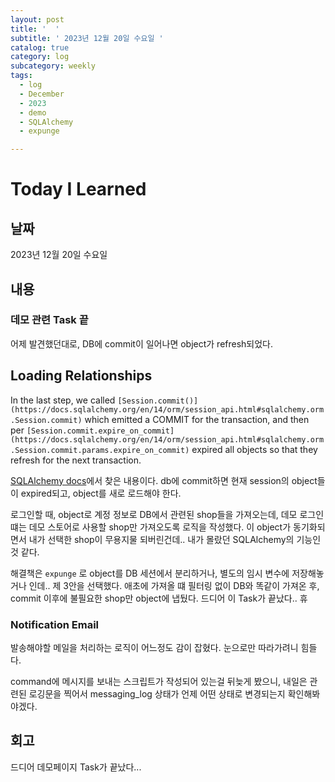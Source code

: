 ```yaml
---
layout: post
title: '  '
subtitle: ' 2023년 12월 20일 수요일 '
catalog: true
category: log
subcategory: weekly
tags:
  - log
  - December
  - 2023
  - demo
  - SQLAlchemy
  - expunge

---
```


# Today I Learned

## 날짜

2023년 12월 20일 수요일

## 내용

### 데모 관련 Task 끝

 어제 발견했던대로, DB에 commit이 일어나면 object가 refresh되었다.

## **Loading Relationships**

In the last step, we called `[Session.commit()](https://docs.sqlalchemy.org/en/14/orm/session_api.html#sqlalchemy.orm.Session.commit)` which emitted a COMMIT for the transaction, and then per `[Session.commit.expire_on_commit](https://docs.sqlalchemy.org/en/14/orm/session_api.html#sqlalchemy.orm.Session.commit.params.expire_on_commit)` expired all objects so that they refresh for the next transaction.

[SQLAlchemy docs](https://docs.sqlalchemy.org/en/14/tutorial/orm_related_objects.html)에서 찾은 내용이다. db에 commit하면 현재 session의 object들이 expired되고, object를 새로 로드해야 한다. 

 

로그인할 때, object로 계정 정보로 DB에서 관련된 shop들을 가져오는데, 데모 로그인떄는 데모 스토어로 사용할 shop만 가져오도록 로직을 작성했다. 이 object가 동기화되면서 내가 선택한 shop이 무용지물 되버린건데.. 내가 몰랐던 SQLAlchemy의 기능인 것 같다.

 해결책은 `expunge` 로 object를 DB 세션에서 분리하거나, 별도의 임시 변수에 저장해놓거나 인데.. 제 3안을 선택했다. 애초에 가져올 떄 필터링 없이 DB와 똑같이 가져온 후, commit 이후에 불필요한 shop만 object에 냅뒀다. 드디어 이 Task가 끝났다.. 휴

### Notification Email

 발송해야할 메일을 처리하는 로직이 어느정도 감이 잡혔다. 눈으로만 따라가려니 힘들다.

 command에 메시지를 보내는 스크립트가 작성되어 있는걸 뒤늦게 봤으니, 내일은 관련된 로깅문을 찍어서 messaging_log 상태가 언제 어떤 상태로 변경되는지 확인해봐야겠다.

## 회고

드디어 데모페이지 Task가 끝났다...
